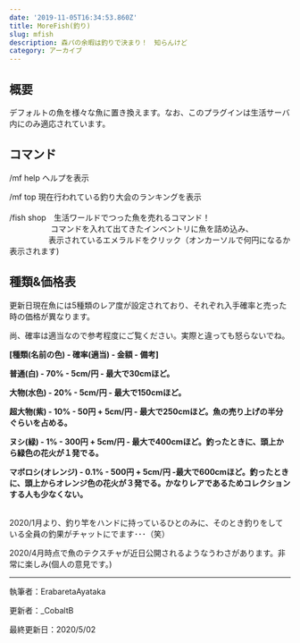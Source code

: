 ```yaml
---
date: '2019-11-05T16:34:53.860Z'
title: MoreFish(釣り)
slug: mfish
description: 森パの余暇は釣りで決まり！　知らんけど
category: アーカイブ
---
```

## 概要

デフォルトの魚を様々な魚に置き換えます。なお、このプラグインは生活サーバ内にのみ適応されています。

## コマンド

/mf help	ヘルプを表示

/mf top	現在行われている釣り大会のランキングを表示\
\
/fish shop　生活ワールドでつった魚を売れるコマンド！\
　　　　　 コマンドを入れて出てきたインベントリに魚を詰め込み、\
　　　　　表示されているエメラルドをクリック（オンカーソルで何円になるか表示されます)

## 種類&価格表

更新日現在魚には5種類のレア度が設定されており、それぞれ入手確率と売った時の価格が異なります。

尚、確率は適当なので参考程度にご覧ください。実際と違っても怒らないでね。

**\[種類(名前の色) - 確率(適当) - 金額 - 備考]**

**普通(白) - 70% - 5cm/円 - 最大で30cmほど。**

**大物(水色) - 20% - 5cm/円 - 最大で150cmほど。**

**超大物(紫) - 10% - 50円 + 5cm/円 - 最大で250cmほど。魚の売り上げの半分ぐらいを占める。**

**ヌシ(緑) - 1% - 300円 + 5cm/円 - 最大で400cmほど。釣ったときに、頭上から緑色の花火が１発でる。**

**マボロシ(オレンジ) - 0.1% - 500円 + 5cm/円 -最大で600cmほど。釣ったときに、頭上からオレンジ色の花火が３発でる。かなりレアであるためコレクションする人も少なくない。**

\
2020/1月より、釣り竿をハンドに持っているひとのみに、そのとき釣りをしている全員の釣果がチャットにでます･･･（笑）

2020/4月時点で魚のテクスチャが近日公開されるようなうわさがあります。非常に楽しみ(個人の意見です。)

- - -

執筆者：ErabaretaAyataka

更新者：_CobaltB

最終更新日：2020/5/02
